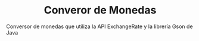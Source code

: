 <h1 align="center"> Converor de Monedas </h1>

<p>Conversor de monedas que utiliza la API ExchangeRate y la librería Gson de Java</p>

